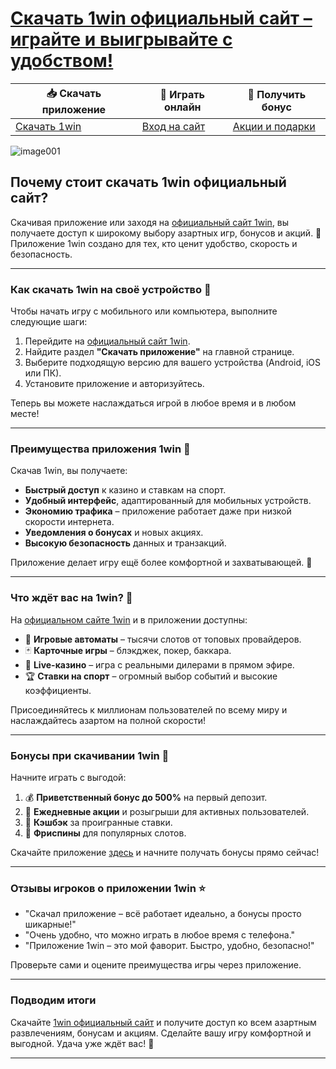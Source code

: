 # [Скачать 1win официальный сайт – играйте и выигрывайте с удобством!](https://brandplay.link/6F5VqbyZ)

| 📥 **Скачать приложение** | 🎰 **Играть онлайн** | 🤑 **Получить бонус** |
|----------------------------|---------------------|-----------------------|
| [Скачать 1win](https://brandplay.link/6F5VqbyZ) | [Вход на сайт](https://brandplay.link/6F5VqbyZ) | [Акции и подарки](https://brandplay.link/6F5VqbyZ) |

![image001](https://github.com/user-attachments/assets/6c9e60ab-dd53-4401-bb14-fc7c1db6ea87)

## Почему стоит скачать 1win официальный сайт?

Скачивая приложение или заходя на [официальный сайт 1win](https://brandplay.link/6F5VqbyZ), вы получаете доступ к широкому выбору азартных игр, бонусов и акций. 🌟 Приложение 1win создано для тех, кто ценит удобство, скорость и безопасность.

---

### Как скачать 1win на своё устройство 📲

Чтобы начать игру с мобильного или компьютера, выполните следующие шаги:  
1. Перейдите на [официальный сайт 1win](https://brandplay.link/6F5VqbyZ).  
2. Найдите раздел **"Скачать приложение"** на главной странице.  
3. Выберите подходящую версию для вашего устройства (Android, iOS или ПК).  
4. Установите приложение и авторизуйтесь.  

Теперь вы можете наслаждаться игрой в любое время и в любом месте!

---

### Преимущества приложения 1win 🎉

Скачав 1win, вы получаете:  
- **Быстрый доступ** к казино и ставкам на спорт.  
- **Удобный интерфейс**, адаптированный для мобильных устройств.  
- **Экономию трафика** – приложение работает даже при низкой скорости интернета.  
- **Уведомления о бонусах** и новых акциях.  
- **Высокую безопасность** данных и транзакций.  

Приложение делает игру ещё более комфортной и захватывающей. 🚀

---

### Что ждёт вас на 1win? 🎰

На [официальном сайте 1win](https://brandplay.link/6F5VqbyZ) и в приложении доступны:  
- 🎡 **Игровые автоматы** – тысячи слотов от топовых провайдеров.  
- 🃏 **Карточные игры** – блэкджек, покер, баккара.  
- 🔴 **Live-казино** – игра с реальными дилерами в прямом эфире.  
- 🏆 **Ставки на спорт** – огромный выбор событий и высокие коэффициенты.  

Присоединяйтесь к миллионам пользователей по всему миру и наслаждайтесь азартом на полной скорости!

---

### Бонусы при скачивании 1win 🤑

Начните играть с выгодой:  
1. 💰 **Приветственный бонус до 500%** на первый депозит.  
2. 🎁 **Ежедневные акции** и розыгрыши для активных пользователей.  
3. 🔄 **Кэшбэк** за проигранные ставки.  
4. 🎰 **Фриспины** для популярных слотов.  

Скачайте приложение [здесь](https://brandplay.link/6F5VqbyZ) и начните получать бонусы прямо сейчас!

---

### Отзывы игроков о приложении 1win ⭐️

- "Скачал приложение – всё работает идеально, а бонусы просто шикарные!"  
- "Очень удобно, что можно играть в любое время с телефона."  
- "Приложение 1win – это мой фаворит. Быстро, удобно, безопасно!"  

Проверьте сами и оцените преимущества игры через приложение.

---

### Подводим итоги

Скачайте [1win официальный сайт](https://brandplay.link/6F5VqbyZ) и получите доступ ко всем азартным развлечениям, бонусам и акциям. Сделайте вашу игру комфортной и выгодной. Удача уже ждёт вас! 🎲

---

